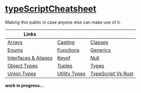 # [typeScriptCheatsheet](https://tscheatsheet.vercel.app)

Making this public in case anyone else can make use of it.

| Links                                                                        |                                                                |                                                                              |
| ---------------------------------------------------------------------------- | -------------------------------------------------------------- | ---------------------------------------------------------------------------- |
| [Arrays](https://tscheatsheet.vercel.app/arrays)                             | [Casting](https://tscheatsheet.vercel.app/casting)             | [Classes](https://tscheatsheet.vercel.app/classes)                           |
| [Enums](https://tscheatsheet.vercel.app/enums)                               | [Functions](https://tscheatsheet.vercel.app/functions)         | [Generics](https://tscheatsheet.vercel.app/generics)                         |
| [Interfaces & Aliases](https://tscheatsheet.vercel.app/interfaces_&_aliases) | [Keyof](https://tscheatsheet.vercel.app/keyof)                 | [Null](https://tscheatsheet.vercel.app/null)                                 |
| [Object Types](https://tscheatsheet.vercel.app/object_types)                 | [Tuples](https://tscheatsheet.vercel.app/tuples)               | [Types](https://tscheatsheet.vercel.app/types)                               |
| [Union Types](https://tscheatsheet.vercel.app/union_types)                   | [Utility Types](https://tscheatsheet.vercel.app/utility_types) | [TypeScript Vs Rust](https://tscheatsheet.vercel.app/TypeScript_VS_Rust/add) |

**work in progress...**
